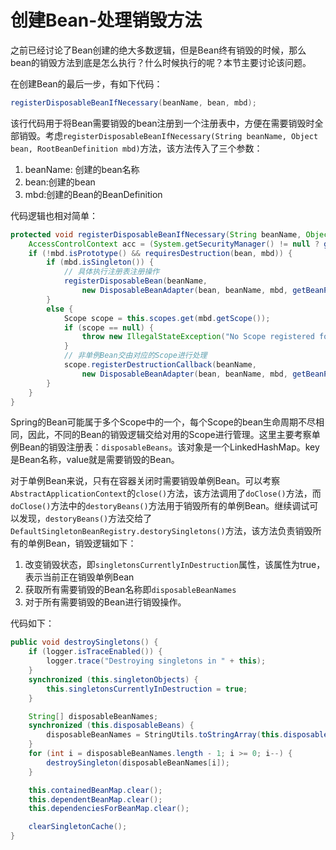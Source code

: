 # 创建Bean-处理销毁方法

之前已经讨论了Bean创建的绝大多数逻辑，但是Bean终有销毁的时候，那么bean的销毁方法到底是怎么执行？什么时候执行的呢？本节主要讨论该问题。

在创建Bean的最后一步，有如下代码：

```java
registerDisposableBeanIfNecessary(beanName, bean, mbd);
```

该行代码用于将Bean需要销毁的bean注册到一个注册表中，方便在需要销毁时全部销毁。考虑`registerDisposableBeanIfNecessary(String beanName, Object bean, RootBeanDefinition mbd)`方法，该方法传入了三个参数：

1. beanName: 创建的bean名称
2. bean:创建的bean
3. mbd:创建的Bean的BeanDefinition

代码逻辑也相对简单：

```java
protected void registerDisposableBeanIfNecessary(String beanName, Object bean, RootBeanDefinition mbd) {
    AccessControlContext acc = (System.getSecurityManager() != null ? getAccessControlContext() : null);
    if (!mbd.isPrototype() && requiresDestruction(bean, mbd)) {
        if (mbd.isSingleton()) {
            // 具体执行注册表注册操作
            registerDisposableBean(beanName,
                new DisposableBeanAdapter(bean, beanName, mbd, getBeanPostProcessors(), acc));
        }
        else {
            Scope scope = this.scopes.get(mbd.getScope());
            if (scope == null) {
                throw new IllegalStateException("No Scope registered for scope name '" + mbd.getScope() + "'");
            }
            // 非单例Bean交由对应的Scope进行处理
            scope.registerDestructionCallback(beanName,
                new DisposableBeanAdapter(bean, beanName, mbd, getBeanPostProcessors(), acc));
        }
    }
}
```

Spring的Bean可能属于多个Scope中的一个，每个Scope的bean生命周期不尽相同，因此，不同的Bean的销毁逻辑交给对用的Scope进行管理。这里主要考察单例Bean的销毁注册表：`disposableBeans`。该对象是一个LinkedHashMap。key是Bean名称，value就是需要销毁的Bean。

对于单例Bean来说，只有在容器关闭时需要销毁单例Bean。可以考察`AbstractApplicationContext`的`close()`方法，该方法调用了`doClose()`方法，而`doClose()`方法中的`destoryBeans()`方法用于销毁所有的单例Bean。继续调试可以发现，`destoryBeans()`方法交给了`DefaultSingletonBeanRegistry.destorySingletons()`方法，该方法负责销毁所有的单例Bean，销毁逻辑如下：

1. 改变销毁状态，即`singletonsCurrentlyInDestruction`属性，该属性为true，表示当前正在销毁单例Bean
2. 获取所有需要销毁的Bean名称即`disposableBeanNames`
3. 对于所有需要销毁的Bean进行销毁操作。

代码如下：

```java
public void destroySingletons() {
    if (logger.isTraceEnabled()) {
        logger.trace("Destroying singletons in " + this);
    }
    synchronized (this.singletonObjects) {
        this.singletonsCurrentlyInDestruction = true;
    }

    String[] disposableBeanNames;
    synchronized (this.disposableBeans) {
        disposableBeanNames = StringUtils.toStringArray(this.disposableBeans.keySet());
    }
    for (int i = disposableBeanNames.length - 1; i >= 0; i--) {
        destroySingleton(disposableBeanNames[i]);
    }

    this.containedBeanMap.clear();
    this.dependentBeanMap.clear();
    this.dependenciesForBeanMap.clear();

    clearSingletonCache();
}
```
